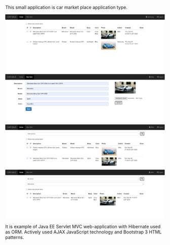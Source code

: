 This small application is car market place application type.

![ScreenShot](img/carsale_list.png)  
![ScreenShot](img/carsale_edit.png)
![ScreenShot](img/carsale_list_1.png)  
![ScreenShot](img/carsale_list_2.png)  

It is example of Java EE Servlet MVC web-application with Hibernate used as ORM.
Actively used AJAX JavaScript technology and Bootstrap 3 HTML patterns.  
